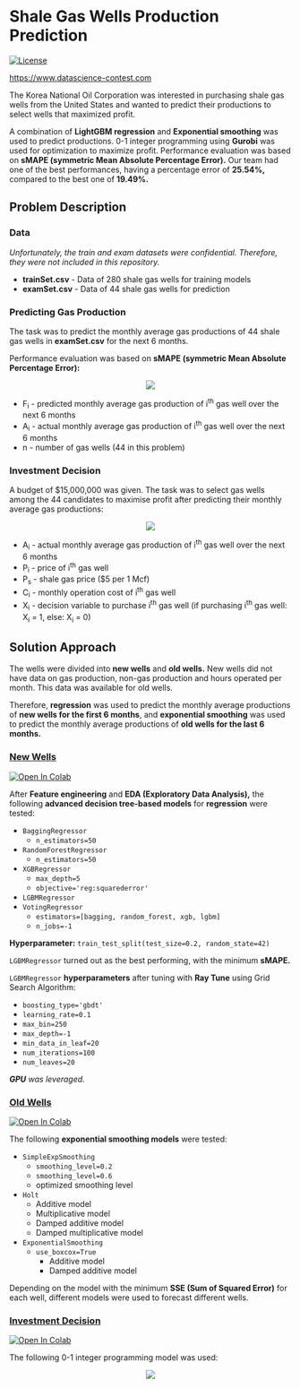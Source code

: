 # Shale Gas Wells Production Prediction

<a href="https://github.com/georgemuriithi/shale-gas-wells/blob/main/LICENSE">
    <img alt="License" src="https://img.shields.io/github/license/georgemuriithi/shale-gas-wells.svg?color=blue&cachedrop">
</a>

https://www.datascience-contest.com

The Korea National Oil Corporation was interested in purchasing shale gas wells from the United States and wanted to predict their productions to select wells that maximized profit.

A combination of **LightGBM regression** and **Exponential smoothing** was used to predict productions. 0-1 integer programming using **Gurobi** was used for optimization to maximize profit. Performance evaluation was based on **sMAPE (symmetric Mean Absolute Percentage Error).** Our team had one of the best performances, having a percentage error of **25.54%,** compared to the best one of **19.49%.**

## Problem Description
### Data

*Unfortunately, the train and exam datasets were confidential. Therefore, they were not included in this repository.*

- **trainSet.csv** - Data of 280 shale gas wells for training models
- **examSet.csv** - Data of 44 shale gas wells for prediction

### Predicting Gas Production
The task was to predict the monthly average gas productions of 44 shale gas wells in **examSet.csv** for the next 6 months.

Performance evaluation was based on **sMAPE (symmetric Mean Absolute Percentage Error):**

<p align="center">
  <img src="https://user-images.githubusercontent.com/21691211/148675936-b3f0def1-44fa-4d76-a9b4-05bc79049fca.png">
</p>

- F<sub>i</sub> - predicted monthly average gas production of i<sup>th</sup> gas well over the next 6 months
- A<sub>i</sub> - actual monthly average gas production of i<sup>th</sup> gas well over the next 6 months
- n - number of gas wells (44 in this problem)

### Investment Decision

A budget of $15,000,000 was given. The task was to select gas wells among the 44 candidates to maximise profit after predicting their monthly average gas productions:

<p align="center">
  <img src="https://user-images.githubusercontent.com/21691211/148675948-b08621d8-68cf-4fa3-82a5-467c3b973347.png">
</p>

- A<sub>i</sub> - actual monthly average gas production of i<sup>th</sup> gas well over the next 6 months
- P<sub>i</sub> - price of i<sup>th</sup> gas well
- P<sub>s</sub> - shale gas price ($5 per 1 Mcf)
- C<sub>i</sub> - monthly operation cost of i<sup>th</sup> gas well
- X<sub>i</sub> - decision variable to purchase i<sup>th</sup> gas well (if purchasing i<sup>th</sup> gas well: X<sub>i</sub> = 1, else: X<sub>i</sub> = 0)

## Solution Approach
The wells were divided into **new wells** and **old wells.** New wells did not have data on gas production, non-gas production and hours operated per month. This data was available for old wells.

Therefore, **regression** was used to predict the monthly average productions of **new wells for the first 6 months**, and **exponential smoothing** was used to predict the monthly average productions of **old wells for the last 6 months.**

### <a href="https://github.com/georgemuriithi/shale-gas-wells/blob/main/New-Wells-Prediction.ipynb">New Wells</a>
<a href="https://colab.research.google.com/drive/1wg5sLr3LeWGhc4oeIqkiocIT4FMsgHwF?usp=sharing">
    <img alt="Open In Colab" src="https://colab.research.google.com/assets/colab-badge.svg">
</a>

After **Feature engineering** and **EDA (Exploratory Data Analysis),** the following **advanced decision tree-based models** for **regression** were tested:

- `BaggingRegressor`
  - `n_estimators=50`
- `RandomForestRegressor`
  - `n_estimators=50`
- `XGBRegressor`
  - `max_depth=5`
  - `objective='reg:squarederror'`
- `LGBMRegressor`
- `VotingRegressor`
  - `estimators=[bagging, random_forest, xgb, lgbm]`
  - `n_jobs=-1`

**Hyperparameter:** `train_test_split(test_size=0.2, random_state=42)`

`LGBMRegressor` turned out as the best performing, with the minimum **sMAPE.**

`LGBMRegressor` **hyperparameters** after tuning with **Ray Tune** using Grid Search Algorithm:

- `boosting_type='gbdt'`
- `learning_rate=0.1`
- `max_bin=250`
- `max_depth=-1`
- `min_data_in_leaf=20`
- `num_iterations=100`
- `num_leaves=20`

***GPU** was leveraged.*

### <a href="https://github.com/georgemuriithi/shale-gas-wells/blob/main/Old-Wells-Prediction.ipynb">Old Wells</a>
<a href="https://colab.research.google.com/drive/1ytvFCquYvnic6fqAoLBGuLcIPTSMg3Eq?usp=sharing">
    <img alt="Open In Colab" src="https://colab.research.google.com/assets/colab-badge.svg">
</a>

The following **exponential smoothing models** were tested:

- `SimpleExpSmoothing`
  - `smoothing_level=0.2`
  - `smoothing_level=0.6`
  - optimized smoothing level
- `Holt`
  - Additive model
  - Multiplicative model
  - Damped additive model
  - Damped multiplicative model
- `ExponentialSmoothing`
  - `use_boxcox=True`
    - Additive model
    - Damped additive model

Depending on the model with the minimum **SSE (Sum of Squared Error)** for each well, different models were used to forecast different wells.

### <a href="https://github.com/georgemuriithi/shale-gas-wells/blob/main/Investment-Decision.ipynb">Investment Decision</a>
<a href="https://colab.research.google.com/drive/1aFY-WH7U4QJpItl5yXOoEvJC0_t06hDn?usp=sharing">
    <img alt="Open In Colab" src="https://colab.research.google.com/assets/colab-badge.svg">
</a>

The following 0-1 integer programming model was used:

<p align="center">
  <img src="https://user-images.githubusercontent.com/21691211/209959598-f4f64642-4fe1-4423-a421-824da4195b66.png">
</p>

